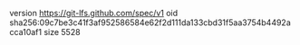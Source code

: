 version https://git-lfs.github.com/spec/v1
oid sha256:09c7be3c41f3af952586584e62f2d111da133cbd31f5aa3754b4492acca10af1
size 5528
